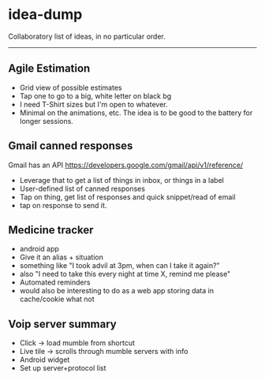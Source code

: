 idea-dump
=========

Collaboratory list of ideas, in no particular order.

---

## Agile Estimation
* Grid view of possible estimates
* Tap one to go to a big, white letter on black bg
* I need T-Shirt sizes but I'm open to whatever.
* Minimal on the animations, etc. The idea is to be good to the battery for longer sessions.
 
## Gmail canned responses
Gmail has an API https://developers.google.com/gmail/api/v1/reference/

* Leverage that to get a list of things in inbox, or things in a label
* User-defined list of canned responses
* Tap on thing, get list of responses and quick snippet/read of email
* tap on response to send it.

## Medicine tracker
* android app
* Give it an alias + situation
* something like "I took advil at 3pm, when can I take it again?"
* also "I need to take this every night at time X, remind me please"
* Automated reminders
* would also be interesting to do as a web app storing data in cache/cookie what not

## Voip server summary
* Click -> load mumble from shortcut
* Live tile -> scrolls through mumble servers with info
* Android widget
* Set up server+protocol list
